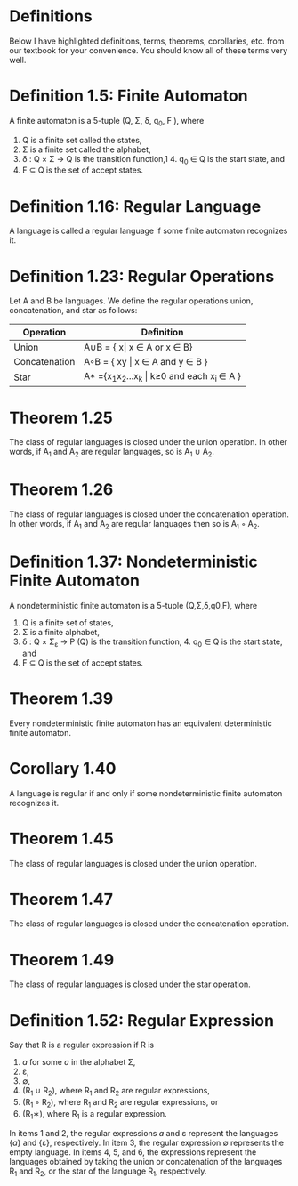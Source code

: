 # Definitions

Below I have highlighted definitions, terms, theorems, corollaries, etc. from our textbook for your convenience.  You should know all of these terms very well.

# Definition 1.5: Finite Automaton
A finite automaton is a 5-tuple (Q, Σ, δ, q<sub>0</sub>, F ), where
1. Q is a finite set called the states,
2. Σ is a finite set called the alphabet,
3. δ : Q × Σ → Q is the transition function,1 4. q<sub>0</sub> ∈ Q is the start state, and
5. F ⊆ Q is the set of accept states.

# Definition 1.16: Regular Language
A language is called a regular language if some finite automaton recognizes it.

# Definition 1.23: Regular Operations
Let A and B be languages. We define the regular operations union,
concatenation, and star as follows:

| Operation     | Definition                                                                           |
|---------------|--------------------------------------------------------------------------------------|
| Union         | A∪B = { x\| x ∈ A or x ∈ B}                                                              |
| Concatenation | A◦B = { xy \| x ∈ A and y ∈ B }                                                          |
| Star          | A* ={x<sub>1</sub>x<sub>2</sub>...x<sub>k</sub> \| k≥0 and each x<sub>i </sub> ∈ A } |


# Theorem 1.25
The class of regular languages is closed under the union operation.
In other words, if A<sub>1</sub> and A<sub>2</sub> are regular languages, so is A<sub>1</sub> ∪ A<sub>2</sub>.


# Theorem 1.26
The class of regular languages is closed under the concatenation operation.
In other words, if A<sub>1</sub> and A<sub>2</sub> are regular languages then so is A<sub>1</sub> ◦ A<sub>2</sub>.

# Definition 1.37: Nondeterministic Finite Automaton
A nondeterministic finite automaton is a 5-tuple (Q,Σ,δ,q0,F),
where
1. Q is a finite set of states,
2. Σ is a finite alphabet,
3. δ : Q × Σ<sub>ε</sub> → P (Q) is the transition function, 4. q<sub>0</sub> ∈ Q is the start state, and
5. F ⊆ Q is the set of accept states.


# Theorem 1.39
Every nondeterministic finite automaton has an equivalent deterministic finite automaton.

# Corollary 1.40
A language is regular if and only if some nondeterministic finite automaton recognizes it.

# Theorem 1.45
The class of regular languages is closed under the union operation.

# Theorem 1.47
The class of regular languages is closed under the concatenation operation.

# Theorem 1.49
The class of regular languages is closed under the star operation.


# Definition 1.52: Regular Expression
Say that R is a regular expression if R is
1. *a* for some *a* in the alphabet Σ,
2. ε,
3. ∅,
4. (R<sub>1</sub> ∪ R<sub>2</sub>), where R<sub>1</sub> and R<sub>2</sub> are regular expressions,
5. (R<sub>1</sub> ◦ R<sub>2</sub>), where R<sub>1</sub> and R<sub>2</sub> are regular expressions, or
6. (R<sub>1</sub>∗), where R<sub>1</sub> is a regular expression.

In items 1 and 2, the regular expressions *a* and ε represent the languages {*a*} and {ε}, respectively. In item 3, the regular expression ∅ represents the empty language. In items 4, 5, and 6, the expressions represent the languages obtained by taking the union or concatenation of the languages R<sub>1</sub> and R<sub>2</sub>, or the star of the language R<sub>1</sub>, respectively.
